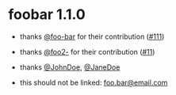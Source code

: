 # foobar 1.1.0

* thanks [@foo-bar](https://github.com/foo-bar) for their contribution ([#111](https://github.com/etiennebacher/altdoc/issues/111))

* thanks [@foo2-](https://github.com/foo2-) for their contribution ([#11](https://github.com/etiennebacher/altdoc/issues/11))

* thanks [@JohnDoe](https://github.com/JohnDoe), [@JaneDoe](https://github.com/JaneDoe)

* this should not be linked: foo.bar@email.com